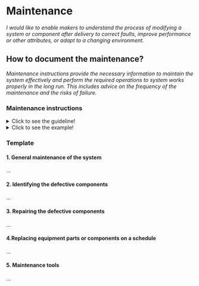 # **Maintenance**

*I would like to enable makers to understand the process of modifying a system or component after delivery to correct faults, improve performance or other attributes, or adapt to a changing environment.*

## **How to document the maintenance?**

*Maintenance instructions provide the necessary information to maintain the system effectively and perform the required operations to system works properly in the long run. This includes advice on the frequency of the maintenance and the risks of failure.*

 ### **Maintenance instructions** 
<details>
  <summary>Click to see the guideline!</summary>
 
  - **Definition:** *A maintenance instruction is a technical communication document intended to give recommendations and necessary information to maintain the system effectively.*

  ```
What does include the documentation of maintenance instructions? 

1. Introduction of general maintenance of the system
    - Cleaning
    - Lubricating
    - Regular inspections or services. These can be carried out on a time-based schedule or on a usage-based schedule.
       - Maintenance according to predetermined intervals 
       - Maintenance according to prescribed criteria
       - Maintenance by integrating analysis, measurement and periodic test activities 
    - Regular adjusting machinery if it's necessary
    - Environmental management
       - Protection against the hot or cold weather conditions
       - Determining the acceptable temperature range
2. Identifying the defective components
    - The equipment performance monitoring  
    - Outline the main troubleshooting of the system components 
    - How to detect a defective component
    - Fault elimination
    - Verification of fault elimination
3. Repairing the defective components
    - Step-by-step procedures describing the repairing sequence 
    - Refere to the manufacturing section where one can find the manufacturing instructions to rebuild the defective parts
    - Verifiction of repair
4. Replacing equipment parts or components on a schedule
5. Maintenance tools.
    - Various tools necessary to perform the maintenance operation


How to visualize the process of maintenance?
  
 1. Images 
 2. Videos 

```
</details>

<details>
  <summary>Click to see the example!</summary>

#### *Example 1:* [FarmBot Genesis V1.5](https://genesis.farm.bot/v1.5/Extras/maintenance)
</details>

### Template
 
 #### 1. General maintenance of the system
 ...
 #### 2. Identifying the defective components 
 ...
 #### 3. Repairing the defective components
 ...
 #### 4.Replacing equipment parts or components on a schedule
 ...
 #### 5. Maintenance tools
 ...
 
